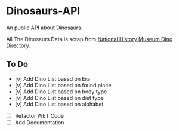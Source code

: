 # Dinosaurs-API

An public API about Dinosaurs.

All The Dinosaurs Data is scrap from [National History Museum Dino Directory](https://www.nhm.ac.uk/discover/dino-directory.html).

## To Do

- [v] Add Dino List based on Era
- [v] Add Dino List based on found place
- [v] Add Dino List based on body type
- [v] Add Dino List based on diet type
- [v] Add Dino List based on alphabet
- [ ] Refactor WET Code
- [ ] Add Documentation
